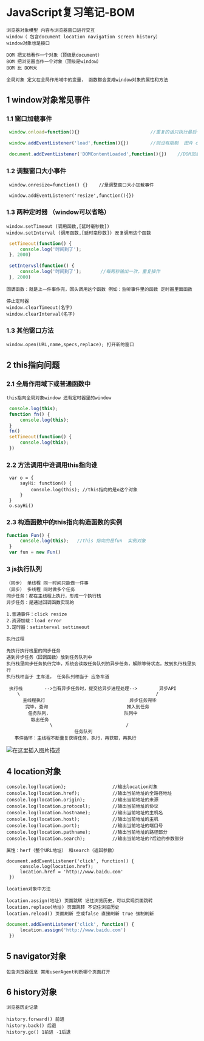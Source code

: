 # JavaScript复习笔记-BOM



```
浏览器对象模型 内容与浏览器窗口进行交互
window（ 包含document location navigation screen history）
window对象也是接口

DOM 把文档看作一个对象（顶级是document）
BOM 把浏览器当作一个对象（顶级是window）
BOM 比 DOM大

全局对象 定义在全局作用域中的变量， 函数都会变成window对象的属性和方法

```



## 1 window对象常见事件

### 1.1 窗口加载事件

```javascript
 window.onload=function(){}                          //重复的话只执行最后一个

 window.addEventListener('load',function(){})        //则没有限制  图片 css等所有加载完
 
 document.addEventListener('DOMContentLoaded',function(){})    //DOM加载完就可以

```

### 1.2 调整窗口大小事件



```
 window.onresize=function() {}    //是调整窗口大小加载事件
 
 window.addEventListener('resize',function(){})

```

### 1.3 两种定时器 （window可以省略）



```
window.setTimeout (调用函数,[延时毫秒数])
window.setInterval (调用函数,[延时毫秒数]) 反复调用这个函数
```



```javascript
 setTimeout(function() {
     console.log('时间到了');
 }, 2000)

 setIntervsl(function() {
     console.log('时间到了');       //每两秒输出一次，重复操作
 }, 2000)

```



```
回调函数：就是上一件事作完，回头调用这个函数 例如：监听事件里的函数 定时器里面函数

停止定时器
window.clearTimeout(名字)
window.clearInterval(名字)
```





### 1.3 其他窗口方法



```
window.open(URL,name,specs,replace); 打开新的窗口
```



## 2 this指向问题

### 2.1 全局作用域下或普通函数中



```
this指向全局对象window 还有定时器里的window
```



```javascript
 console.log(this);
 function fn() {
     console.log(this);
 }
 fn()
 setTimeout(function() {
     console.log(this);
 })

```



### 2.2 方法调用中谁调用this指向谁



```
 var o = {
     sayHi: function() {
         console.log(this); //this指向的是o这个对象
     }
 }
 o.sayHi()

```





### 2.3 构造函数中的this指向构造函数的实例



```javascript
function Fun() {
     console.log(this);   //this 指向的是fun  实例对象
 }
 var fun = new Fun()

```





### 3 js执行队列



```
（同步） 单线程 同一时间只能做一件事
（异步） 多线程 同时做多个任务
同步任务：都在主线程上执行，形成一个执行栈
异步任务：是通过回调函数实现的

1.普通事件：click resize
2.资源加载：load error
3.定时器：setinterval settimeout

执行过程

先执行执行栈里的同步任务
遇到异步任务（回调函数）放到任务队列中
执行栈里同步任务执行完毕，系统会读取任务队列的异步任务，解除等待状态，放到执行栈里执行
执行栈相当于 主车道， 任务队列相当于 应急车道

```





```
 执行栈        -->当有异步任务时，提交给异步进程处理-->        异步API
    \                                                  /
      主线程执行                               异步任务完毕
       完毕，查询                             推入到任务
        任务队列，                           队列中   
         取出任务  
                \                           /
                         任务队列
   事件循环：主线程不断重复获得任务，执行，再获取，再执行

```





![在这里插入图片描述](https://meijiaqin.oss-cn-beijing.aliyuncs.com/d68dd204b81341b99d712f2c5794b669.jpeg)



## 4 location对象





```
console.log(location);                 //输出location对象
console.log(location.href);            //输出当前地址的全路径地址
console.log(location.origin);          //输出当前地址的来源
console.log(location.protocol);        //输出当前地址的协议
console.log(location.hostname);        //输出当前地址的主机名
console.log(location.host);            //输出当前地址的主机
console.log(location.port);            //输出当前地址的端口号
console.log(location.pathname);        //输出当前地址的路径部分
console.log(location.search);          //输出当前地址的?后边的参数部分

```



```
属性：herf（整个URL地址） 和search（返回参数）
```



```
document.addEventListener('click', function() {
     console.log(location.href);
     location.href = 'http://www.baidu.com'
 })

```



```
location对象中方法

location.assign(地址) 页面跳转 记住浏览历史，可以实现页面跳转
location.replace(地址) 页面跳转 不记住浏览历史
location.reload() 页面刷新 空或false 直接刷新 true 强制刷新
```





```javascript
document.addEventListener('click', function() {
     location.assign('http://www.baidu.com')
 })

```



## 5 navigator对象



```
包含浏览器信息 常用userAgent判断哪个页面打开
```



## 6 history对象



```
浏览器历史记录

history.forward() 前进
history.back() 后退
history.go() 1前进 -1后退
```











### 



### 







### 



























































































































